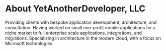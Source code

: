 # About YetAnotherDeveloper, LLC

Providing clients with bespoke application development, architecture, and consultation. Having worked on small non-profit mobile applications for a niche market to full enterprise scale applications, integrations, and migrations. Specializing in architecture in the modern cloud, with a focus on Microsoft technologies.
